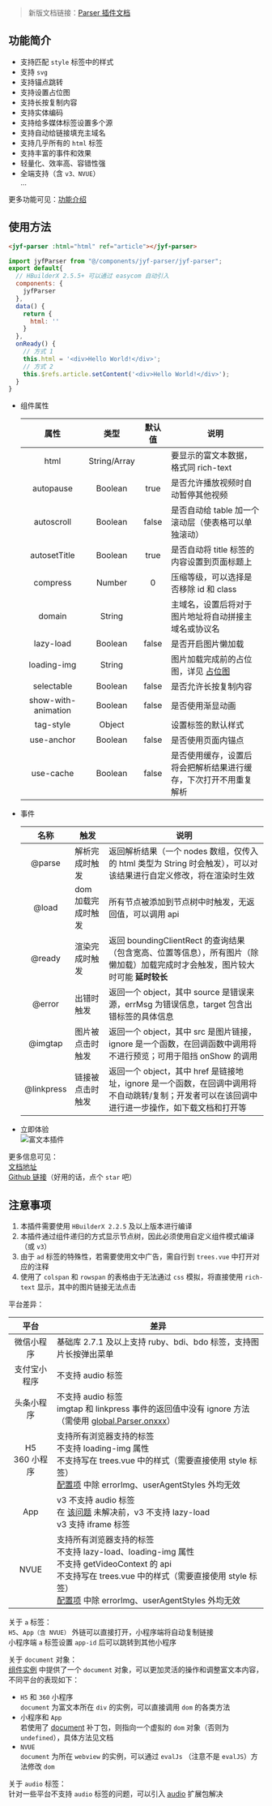 > 新版文档链接：[Parser 插件文档](https://jin-yufeng.github.io/Parser)  

## 功能简介 ##
- 支持匹配 `style` 标签中的样式  
- 支持 `svg`  
- 支持锚点跳转  
- 支持设置占位图  
- 支持长按复制内容  
- 支持实体编码  
- 支持给多媒体标签设置多个源  
- 支持自动给链接填充主域名  
- 支持几乎所有的 `html` 标签  
- 支持丰富的事件和效果  
- 轻量化、效率高、容错性强  
- 全端支持（含 `v3、NVUE`）  
...

更多功能可见：[功能介绍](https://jin-yufeng.github.io/Parser/#/)

## 使用方法 ##
```html
<jyf-parser :html="html" ref="article"></jyf-parser>
```
```javascript
import jyfParser from "@/components/jyf-parser/jyf-parser";
export default{
  // HBuilderX 2.5.5+ 可以通过 easycom 自动引入
  components: {
    jyfParser
  },
  data() {
    return {
      html: ''
    }
  },
  onReady() {
    // 方式 1
    this.html = '<div>Hello World!</div>';
    // 方式 2
    this.$refs.article.setContent('<div>Hello World!</div>');
  }
}
```

- 组件属性  

  | 属性 | 类型 | 默认值 | 说明 |
  |:----:|:----:|:----:|----|
  | html | String/Array |  | 要显示的富文本数据，格式同 rich-text |
  | autopause | Boolean | true | 是否允许播放视频时自动暂停其他视频 |
  | autoscroll | Boolean | false | 是否自动给 table 加一个滚动层（使表格可以单独滚动） |
  | autosetTitle | Boolean | true | 是否自动将 title 标签的内容设置到页面标题上 |
  | compress | Number | 0 | 压缩等级，可以选择是否移除 id 和 class |
  | domain | String |  | 主域名，设置后将对于图片地址将自动拼接主域名或协议名 |
  | lazy-load | Boolean | false | 是否开启图片懒加载 |
  | loading-img | String |  | 图片加载完成前的占位图，详见 [占位图](https://jin-yufeng.github.io/Parser/#/#设置占位图) |
  | selectable | Boolean | false | 是否允许长按复制内容 |
  | show-with-animation | Boolean | false | 是否使用渐显动画 |
  | tag-style | Object |  | 设置标签的默认样式 |
  | use-anchor | Boolean | false | 是否使用页面内锚点 |
  | use-cache | Boolean | false | 是否使用缓存，设置后将会把解析结果进行缓存，下次打开不用重复解析 |

- 事件  

  | 名称 | 触发 | 说明 |
  |:----:|----|----|
  | @parse | 解析完成时触发 | 返回解析结果（一个 nodes 数组，仅传入的 html 类型为 String 时会触发），可以对该结果进行自定义修改，将在渲染时生效 |
  | @load | dom 加载完成时触发 | 所有节点被添加到节点树中时触发，无返回值，可以调用 api |
  | @ready | 渲染完成时触发 | 返回 boundingClientRect 的查询结果（包含宽高、位置等信息），所有图片（除懒加载）加载完成时才会触发，图片较大时可能 **延时较长** |
  | @error | 出错时触发 | 返回一个 object，其中 source 是错误来源，errMsg 为错误信息，target 包含出错标签的具体信息 |
  | @imgtap | 图片被点击时触发 | 返回一个 object，其中 src 是图片链接，ignore 是一个函数，在回调函数中调用将不进行预览；可用于阻挡 onShow 的调用 |
  | @linkpress | 链接被点击时触发 | 返回一个 object，其中 href 是链接地址，ignore 是一个函数，在回调中调用将不自动跳转/复制；开发者可以在该回调中进行进一步操作，如下载文档和打开等 | 

- 立即体验  
  ![富文本插件](https://6874-html-foe72-1259071903.tcb.qcloud.la/md/md5.jpg?sign=9e6729ea9ccb15da6f3d301cd31a4f08&t=1572768042)   

更多信息可见：  
[文档地址](https://jin-yufeng.github.io/Parser)  
[Github 链接](https://github.com/jin-yufeng/Parser)（好用的话，点个 `star` 吧）  

## 注意事项 ##
1. 本插件需要使用 `HBuilderX 2.2.5` 及以上版本进行编译  
2. 本插件通过组件递归的方式显示节点树，因此必须使用自定义组件模式编译（或 `v3`）  
3. 由于 `ad` 标签的特殊性，若需要使用文中广告，需自行到 `trees.vue` 中打开对应的注释  
4. 使用了 `colspan` 和 `rowspan` 的表格由于无法通过 `css` 模拟，将直接使用 `rich-text` 显示，其中的图片链接无法点击  

平台差异：

| 平台 | 差异 |
|:---:|---|
| 微信小程序 | 基础库 2.7.1 及以上支持 ruby、bdi、bdo 标签，支持图片长按弹出菜单 |
| 支付宝小程序 | 不支持 audio 标签 |
| 头条小程序 | 不支持 audio 标签<br>imgtap 和 linkpress 事件的返回值中没有 ignore 方法（需使用 [global.Parser.onxxx](https://jin-yufeng.github.io/Parser/#/instructions?id=关于-ignore-方法)） |
| H5<br>360 小程序 | 支持所有浏览器支持的标签<br>不支持 loading-img 属性<br>不支持写在 trees.vue 中的样式（需要直接使用 style 标签）<br>[配置项](https://jin-yufeng.github.io/Parser/#/instructions?id=配置项) 中除 errorImg、userAgentStyles 外均无效 |
| App | v3 不支持 audio 标签<br>在 [该问题](https://ask.dcloud.net.cn/question/93987) 未解决前，v3 不支持 lazy-load<br>v3 支持 iframe 标签 |
| NVUE | 支持所有浏览器支持的标签<br>不支持 lazy-load、loading-img 属性<br>不支持 getVideoContext 的 api<br>不支持写在 trees.vue 中的样式（需要直接使用 style 标签）<br>[配置项](https://jin-yufeng.github.io/Parser/#/instructions?id=配置项) 中除 errorImg、userAgentStyles 外均无效 |

关于 `a` 标签：  
`H5`、`App（含 NVUE）` 外链可以直接打开，小程序端将自动复制链接  
小程序端 `a` 标签设置 `app-id` 后可以跳转到其他小程序  

关于 `document` 对象：  
[组件实例](https://jin-yufeng.github.io/Parser/#/instructions?id=获取实例的方法) 中提供了一个 `document` 对象，可以更加灵活的操作和调整富文本内容，不同平台的表现如下：  
- `H5` 和 `360` 小程序  
  `document` 为富文本所在 `div` 的实例，可以直接调用 `dom` 的各类方法  
- 小程序和 `App`  
  若使用了 [document](https://jin-yufeng.github.io/Parser/#/instructions?id=document) 补丁包，则指向一个虚拟的 `dom` 对象（否则为 `undefined`），具体方法见文档  
- `NVUE`  
  `document` 为所在 `webview` 的实例，可以通过 `evalJs` （注意不是 `evalJS`）方法修改 `dom`  

关于 `audio` 标签：  
针对一些平台不支持 `audio` 标签的问题，可以引入 [audio](https://jin-yufeng.github.io/Parser/#/instructions?id=audio) 扩展包解决  